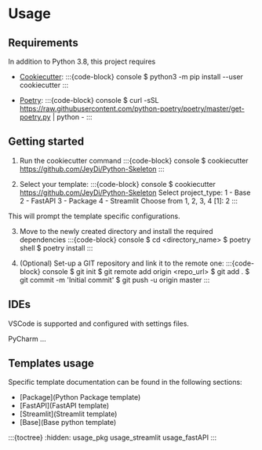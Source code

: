 # Usage

## Requirements
In addition to Python 3.8, this project requires
- [Cookiecutter](https://cookiecutter.readthedocs.io/): 
  :::{code-block} console
    $ python3 -m pip install --user cookiecutter
  :::

- [Poetry](https://python-poetry.org/docs/): 
  :::{code-block} console
    $ curl -sSL https://raw.githubusercontent.com/python-poetry/poetry/master/get-poetry.py | python -
  :::

## Getting started
1. Run the cookiecutter command 
  :::{code-block} console
    $ cookiecutter https://github.com/JeyDi/Python-Skeleton
  :::

2. Select your template:
  :::{code-block} console
    $ cookiecutter https://github.com/JeyDi/Python-Skeleton
    Select project_type:
    1 - Base
    2 - FastAPI
    3 - Package
    4 - Streamlit
    Choose from 1, 2, 3, 4 [1]: 2
  :::
    
  This will prompt the template specific configurations.
  
3. Move to the newly created directory and install the required dependencies
  :::{code-block} console
    $ cd <directory_name>
    $ poetry shell
    $ poetry install
  :::

4. (Optional) Set-up a GIT repository and link it to the remote one:
  :::{code-block} console
    $ git init
    $ git remote add origin <repo_url>
    $ git add .
    $ git commit -m 'Initial commit'
    $ git push -u origin master
  :::

## IDEs
VSCode is supported and configured with settings files.

PyCharm ...

## Templates usage
Specific template documentation can be found in the following sections:
- [Package](Python Package template)
- [FastAPI](FastAPI template)
- [Streamlit](Streamlit template)
- [Base](Base python template)

:::{toctree}
  :hidden:
usage_pkg
usage_streamlit
usage_fastAPI
:::